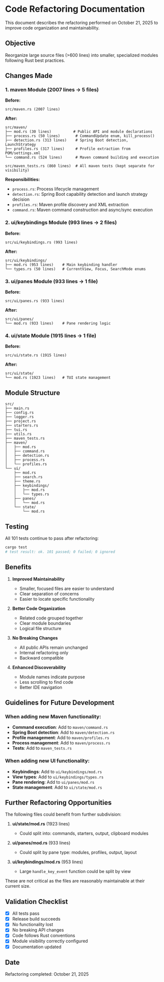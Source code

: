 # Code Refactoring Documentation

This document describes the refactoring performed on October 21, 2025 to improve code organization and maintainability.

## Objective

Reorganize large source files (>600 lines) into smaller, specialized modules following Rust best practices.

## Changes Made

### 1. maven Module (2007 lines → 5 files)

**Before:**
```
src/maven.rs (2007 lines)
```

**After:**
```
src/maven/
├── mod.rs (30 lines)          # Public API and module declarations
├── process.rs (50 lines)       # CommandUpdate enum, kill_process()
├── detection.rs (313 lines)    # Spring Boot detection, LaunchStrategy
├── profiles.rs (317 lines)     # Profile extraction from POM/settings.xml
└── command.rs (524 lines)      # Maven command building and execution

src/maven_tests.rs (860 lines)  # All maven tests (kept separate for visibility)
```

**Responsibilities:**
- `process.rs`: Process lifecycle management
- `detection.rs`: Spring Boot capability detection and launch strategy decision
- `profiles.rs`: Maven profile discovery and XML extraction
- `command.rs`: Maven command construction and async/sync execution

### 2. ui/keybindings Module (993 lines → 2 files)

**Before:**
```
src/ui/keybindings.rs (993 lines)
```

**After:**
```
src/ui/keybindings/
├── mod.rs (953 lines)    # Main keybinding handler
└── types.rs (50 lines)   # CurrentView, Focus, SearchMode enums
```

### 3. ui/panes Module (933 lines → 1 file)

**Before:**
```
src/ui/panes.rs (933 lines)
```

**After:**
```
src/ui/panes/
└── mod.rs (933 lines)    # Pane rendering logic
```

### 4. ui/state Module (1915 lines → 1 file)

**Before:**
```
src/ui/state.rs (1915 lines)
```

**After:**
```
src/ui/state/
└── mod.rs (1923 lines)   # TUI state management
```

## Module Structure

```
src/
├── main.rs
├── config.rs
├── logger.rs
├── project.rs
├── starters.rs
├── tui.rs
├── utils.rs
├── maven_tests.rs
├── maven/
│   ├── mod.rs
│   ├── command.rs
│   ├── detection.rs
│   ├── process.rs
│   └── profiles.rs
└── ui/
    ├── mod.rs
    ├── search.rs
    ├── theme.rs
    ├── keybindings/
    │   ├── mod.rs
    │   └── types.rs
    ├── panes/
    │   └── mod.rs
    └── state/
        └── mod.rs
```

## Testing

All 101 tests continue to pass after refactoring:

```bash
cargo test
# test result: ok. 101 passed; 0 failed; 0 ignored
```

## Benefits

1. **Improved Maintainability**
   - Smaller, focused files are easier to understand
   - Clear separation of concerns
   - Easier to locate specific functionality

2. **Better Code Organization**
   - Related code grouped together
   - Clear module boundaries
   - Logical file structure

3. **No Breaking Changes**
   - All public APIs remain unchanged
   - Internal refactoring only
   - Backward compatible

4. **Enhanced Discoverability**
   - Module names indicate purpose
   - Less scrolling to find code
   - Better IDE navigation

## Guidelines for Future Development

### When adding new Maven functionality:

- **Command execution**: Add to `maven/command.rs`
- **Spring Boot detection**: Add to `maven/detection.rs`
- **Profile management**: Add to `maven/profiles.rs`
- **Process management**: Add to `maven/process.rs`
- **Tests**: Add to `maven_tests.rs`

### When adding new UI functionality:

- **Keybindings**: Add to `ui/keybindings/mod.rs`
- **View types**: Add to `ui/keybindings/types.rs`
- **Pane rendering**: Add to `ui/panes/mod.rs`
- **State management**: Add to `ui/state/mod.rs`

## Further Refactoring Opportunities

The following files could benefit from further subdivision:

1. **ui/state/mod.rs** (1923 lines)
   - Could split into: commands, starters, output, clipboard modules

2. **ui/panes/mod.rs** (933 lines)
   - Could split by pane type: modules, profiles, output, layout

3. **ui/keybindings/mod.rs** (953 lines)
   - Large `handle_key_event` function could be split by view

These are not critical as the files are reasonably maintainable at their current size.

## Validation Checklist

- [x] All tests pass
- [x] Release build succeeds
- [x] No functionality lost
- [x] No breaking API changes
- [x] Code follows Rust conventions
- [x] Module visibility correctly configured
- [x] Documentation updated

## Date

Refactoring completed: October 21, 2025

